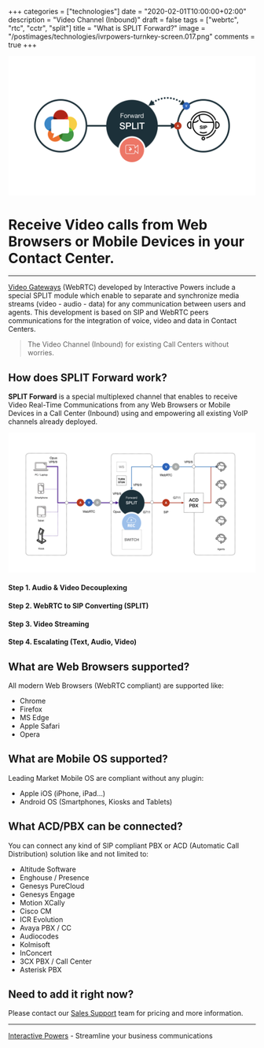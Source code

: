 +++
categories = ["technologies"]
date = "2020-02-01T10:00:00+02:00"
description = "Video Channel (Inbound)"
draft = false
tags = ["webrtc", "rtc", "cctr", "split"]
title = "What is SPLIT Forward?"
image = "/postimages/technologies/ivrpowers-turnkey-screen.017.png"
comments = true
+++

![SPLIT Forward](/postimages/technologies/ivrpowers-turnkey-screen.017.png)

#	Receive Video calls from Web Browsers or Mobile Devices in your Contact Center.
---

[Video Gateways](https://ivrpowers.com/videortc) (WebRTC) developed by Interactive Powers include a special SPLIT module which enable to separate and synchronize media streams (video - audio - data) for any communication between users and agents. This development is based on SIP and WebRTC peers communications for the integration of voice, video and data in Contact Centers.

> The Video Channel (Inbound) for existing Call Centers without worries.

## How does SPLIT Forward work?

**SPLIT Forward** is a special multiplexed channel that enables to receive Video Real-Time Communications from any Web Browsers or Mobile Devices in a Call Center (Inbound) using and empowering all existing VoIP channels already deployed.

![SPLIT Forward Diagram](/postimages/technologies/ivrpowers-turnkey-screen.020.png)

####	Step 1. Audio & Video Decouplexing

####	Step 2. WebRTC to SIP Converting (SPLIT)

####	Step 3. Video Streaming

####	Step 4. Escalating (Text, Audio, Video)

##	What are Web Browsers supported?

All modern Web Browsers (WebRTC compliant) are supported like:

* Chrome
* Firefox
* MS Edge
* Apple Safari
* Opera

##	What are Mobile OS supported?

Leading Market Mobile OS are compliant without any plugin:

* Apple iOS (iPhone, iPad…)
* Android OS (Smartphones, Kiosks and Tablets)

##	What ACD/PBX can be connected?

You can connect any kind of SIP compliant PBX or ACD (Automatic Call Distribution) solution like and not limited to:

* Altitude Software
* Enghouse / Presence
* Genesys PureCloud
* Genesys Engage
* Motion XCally
* Cisco CM
* ICR Evolution
* Avaya PBX / CC
* Audiocodes
* Kolmisoft
* InConcert
* 3CX PBX / Call Center
* Asterisk PBX

##	Need to add it right now?

Please contact our [Sales Support](https://www.ivrpowers.com/support-services/) team for pricing and more information.

---
[Interactive Powers](http://www.ivrpowers.com/) - Streamline your business communications
